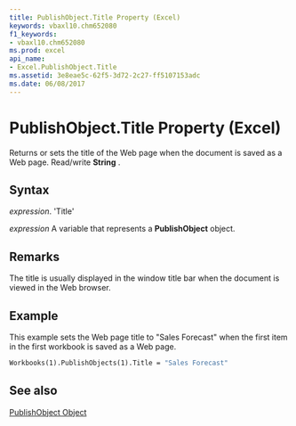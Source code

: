 ```yaml
---
title: PublishObject.Title Property (Excel)
keywords: vbaxl10.chm652080
f1_keywords:
- vbaxl10.chm652080
ms.prod: excel
api_name:
- Excel.PublishObject.Title
ms.assetid: 3e8eae5c-62f5-3d72-2c27-ff5107153adc
ms.date: 06/08/2017
---
```



# PublishObject.Title Property (Excel)

Returns or sets the title of the Web page when the document is saved as a Web page. Read/write  **String** .


## Syntax

 _expression_. 'Title'

 _expression_ A variable that represents a **PublishObject** object.


## Remarks

The title is usually displayed in the window title bar when the document is viewed in the Web browser.


## Example

This example sets the Web page title to "Sales Forecast" when the first item in the first workbook is saved as a Web page.


```vb
Workbooks(1).PublishObjects(1).Title = "Sales Forecast"
```


## See also


[PublishObject Object](Excel.PublishObject.md)

